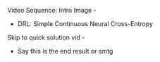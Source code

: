 Video Sequence:
Intro Image - 
* DRL: Simple Continuous Neural Cross-Entropy

Skip to quick solution vid -

* Say this is the end result or smtg
